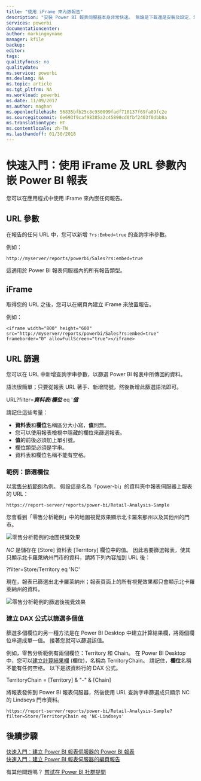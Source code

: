 ```yaml
---
title: "使用 iFrame 來內嵌報告"
description: "安裝 Power BI 報表伺服器本身非常快速。 無論是下載還是安裝及設定，您應都可在幾分鐘內即啟動並執行。"
services: powerbi
documentationcenter: 
author: markingmyname
manager: kfile
backup: 
editor: 
tags: 
qualityfocus: no
qualitydate: 
ms.service: powerbi
ms.devlang: NA
ms.topic: article
ms.tgt_pltfrm: NA
ms.workload: powerbi
ms.date: 11/09/2017
ms.author: maghan
ms.openlocfilehash: 56835bfb25c8c930099fadf710137f69fa89fc2e
ms.sourcegitcommit: 6e693f9caf98385a2c45890cd0fbf2403f0dbb8a
ms.translationtype: HT
ms.contentlocale: zh-TW
ms.lasthandoff: 01/30/2018
---
```

# <a name="quickstart-embed-a-power-bi-report-using-an-iframe-and-url-parameters"></a>快速入門：使用 iFrame 及 URL 參數內嵌 Power BI 報表

您可以在應用程式中使用 iFrame 來內嵌任何報告。 

## <a name="url-parameter"></a>URL 參數

在報告的任何 URL 中，您可以新增 `?rs:Embed=true` 的查詢字串參數。

例如：

```
http://myserver/reports/powerbi/Sales?rs:embed=true
```

這適用於 Power BI 報表伺服器內的所有報告類型。

## <a name="iframe"></a>iFrame

取得您的 URL 之後，您可以在網頁內建立 iFrame 來放置報告。

例如：

```
<iframe width="800" height="600" src="http://myserver/reports/powerbi/Sales?rs:embed=true" frameborder="0" allowFullScreen="true"></iframe>
```

## <a name="url-filter"></a>URL 篩選

您可以在 URL 中新增查詢字串參數，以篩選 Power BI 報表中所傳回的資料。

語法很簡單；只要從報表 URL 著手、新增問號，然後新增此篩選語法即可。

URL?filter=***資料表***/***欄位*** eq '***值***'

請記住這些考量：

- **資料表**和**欄位**名稱區分大小寫，**值**則無。
- 您可以使用報表檢視中隱藏的欄位來篩選報表。
- **值**的前後必須加上單引號。
- 欄位類型必須是字串。
- 資料表和欄位名稱不能有空格。

###  <a name="example-filter-on-a-field"></a>範例：篩選欄位

以[零售分析範例](../sample-datasets.md)為例。 假設這是名為「power-bi」的資料夾中報表伺服器上報表的 URL：

```
https://report-server/reports/power-bi/Retail-Analysis-Sample
```

您會看到「零售分析範例」中的地圖視覺效果顯示北卡羅來那州以及其他州的門市。

![零售分析範例的地圖視覺效果](media/quickstart-embed/report-server-retail-analysis-sample-map.png)

*NC* 是儲存在 [Store] 資料表 [Territory] 欄位中的值。 因此若要篩選報表，使其只顯示北卡羅萊納州門市的資料，請將下列內容加到 URL 後：

?filter=Store/Territory eq 'NC'

現在，報表已篩選出北卡羅萊納州；報表頁面上的所有視覺效果都只會顯示北卡羅萊納州的資料。

![零售分析範例的篩選後視覺效果](media/quickstart-embed/report-server-retail-analysis-sample-filtered-map.png)

### <a name="create-a-dax-formula-to-filter-on-multiple-values"></a>建立 DAX 公式以篩選多個值

篩選多個欄位的另一種方法是在 Power BI Desktop 中建立計算結果欄，將兩個欄位串連成單一值。 接著您就可以篩選該值。

例如，零售分析範例有兩個欄位：Territory 和 Chain。 在 Power BI Desktop 中，您可以[建立計算結果欄](../desktop-tutorial-create-calculated-columns.md) (欄位)，名稱為 TerritoryChain。 請記住，**欄位**名稱不能有任何空格。 以下是該資料行的 DAX 公式。

TerritoryChain = [Territory] & "-" & [Chain]

將報表發佈到 Power BI 報表伺服器，然後使用 URL 查詢字串篩選成只顯示 NC 的 Lindseys 門市資料。

```
https://report-server/reports/power-bi/Retail-Analysis-Sample?filter=Store/TerritoryChain eq 'NC-Lindseys'

```

## <a name="next-steps"></a>後續步驟

[快速入門︰建立 Power BI 報表伺服器的 Power BI 報表](quickstart-create-powerbi-report.md)  
[快速入門︰建立 Power BI 報表伺服器的編頁報告](quickstart-create-paginated-report.md)  

有其他問題嗎？ [嘗試在 Power BI 社群提問](https://community.powerbi.com/)